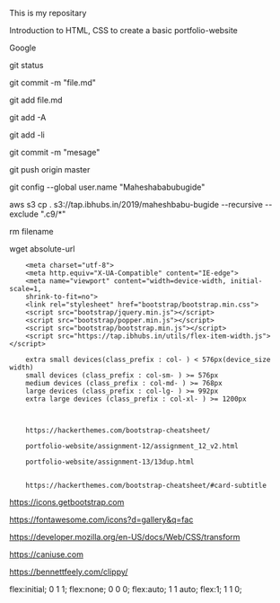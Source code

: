 This is my repositary

Introduction to HTML, CSS to create a basic portfolio-website

Google

git status

git commit -m "file.md"

git add file.md

git add -A

git add -li

git commit -m "mesage"

git push origin master

git config --global user.name "Maheshababubugide"

aws s3 cp . s3://tap.ibhubs.in/2019/maheshbabu-bugide --recursive --exclude ".c9/*"

rm filename

wget absolute-url


        
        <meta charset="utf-8">
        <meta http.equiv="X-UA-Compatible" content="IE-edge">
        <meta name="viewport" content="width=device-width, initial-scale=1,
        shrink-to-fit=no">
        <link rel="stylesheet" href="bootstrap/bootstrap.min.css">
        <script src="bootstrap/jquery.min.js"></script>
        <script src="bootstrap/popper.min.js"></script>
        <script src="bootstrap/bootstrap.min.js"></script>
        <script src="https://tap.ibhubs.in/utils/flex-item-width.js"></script>
        
        extra small devices(class_prefix : col- ) < 576px(device_size width)
        small devices (class_prefix : col-sm- ) >= 576px
        medium devices (class_prefix : col-md- ) >= 768px
        large devices (class_prefix : col-lg- ) >= 992px
        extra large devices (class_prefix : col-xl- ) >= 1200px
        
        

        https://hackerthemes.com/bootstrap-cheatsheet/
        
        portfolio-website/assignment-12/assignment_12_v2.html
        
        portfolio-website/assignment-13/13dup.html
        
        
        https://hackerthemes.com/bootstrap-cheatsheet/#card-subtitle

https://icons.getbootstrap.com

https://fontawesome.com/icons?d=gallery&q=fac

https://developer.mozilla.org/en-US/docs/Web/CSS/transform

https://caniuse.com

https://bennettfeely.com/clippy/


flex:initial; 0 1 1;
flex:none; 0 0 0;
flex:auto; 1 1 auto;
flex:1; 1 1 0;